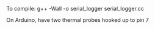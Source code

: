 
To compile:
g++ -Wall -o serial_logger serial_logger.cc

On Arduino, have two thermal probes hooked up to pin 7

